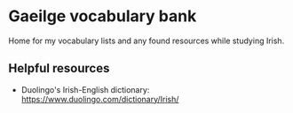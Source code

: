# Gaeilge vocabulary bank
Home for my vocabulary lists and any found resources while studying Irish.

## Helpful resources
- Duolingo's Irish-English dictionary: https://www.duolingo.com/dictionary/Irish/
